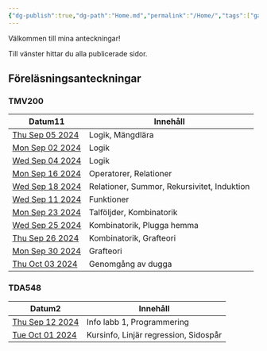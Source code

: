 ```yaml
---
{"dg-publish":true,"dg-path":"Home.md","permalink":"/Home/","tags":["gardenEntry"]}
---
```


Välkommen till mina anteckningar!

Till vänster hittar du alla publicerade sidor.

## Föreläsningsanteckningar

### TMV200

<div><table class="dataview table-view-table"><thead class="table-view-thead"><tr class="table-view-tr-header"><th class="table-view-th"><span>Datum</span><span class="dataview small-text">11</span></th><th class="table-view-th"><span>Innehåll</span></th></tr></thead><tbody class="table-view-tbody"><tr><td><span><a data-tooltip-position="top" aria-label="2024-09-05" data-href="2024-09-05" href="2024-09-05" class="internal-link" target="_blank" rel="noopener">Thu Sep 05 2024</a></span></td><td><span>Logik, Mängdlära</span></td></tr><tr><td><span><a data-tooltip-position="top" aria-label="2024-09-02" data-href="2024-09-02" href="2024-09-02" class="internal-link" target="_blank" rel="noopener">Mon Sep 02 2024</a></span></td><td><span>Logik</span></td></tr><tr><td><span><a data-tooltip-position="top" aria-label="2024-09-04" data-href="2024-09-04" href="2024-09-04" class="internal-link" target="_blank" rel="noopener">Wed Sep 04 2024</a></span></td><td><span>Logik</span></td></tr><tr><td><span><a data-tooltip-position="top" aria-label="2024-09-16" data-href="2024-09-16" href="2024-09-16" class="internal-link" target="_blank" rel="noopener">Mon Sep 16 2024</a></span></td><td><span>Operatorer, Relationer</span></td></tr><tr><td><span><a data-tooltip-position="top" aria-label="2024-09-18" data-href="2024-09-18" href="2024-09-18" class="internal-link" target="_blank" rel="noopener">Wed Sep 18 2024</a></span></td><td><span>Relationer, Summor, Rekursivitet, Induktion</span></td></tr><tr><td><span><a data-tooltip-position="top" aria-label="2024-09-11" data-href="2024-09-11" href="2024-09-11" class="internal-link" target="_blank" rel="noopener">Wed Sep 11 2024</a></span></td><td><span>Funktioner</span></td></tr><tr><td><span><a data-tooltip-position="top" aria-label="2024-09-23" data-href="2024-09-23" href="2024-09-23" class="internal-link" target="_blank" rel="noopener">Mon Sep 23 2024</a></span></td><td><span>Talföljder, Kombinatorik</span></td></tr><tr><td><span><a data-tooltip-position="top" aria-label="2024-09-25" data-href="2024-09-25" href="2024-09-25" class="internal-link" target="_blank" rel="noopener">Wed Sep 25 2024</a></span></td><td><span>Kombinatorik, Plugga hemma</span></td></tr><tr><td><span><a data-tooltip-position="top" aria-label="2024-09-26" data-href="2024-09-26" href="2024-09-26" class="internal-link" target="_blank" rel="noopener">Thu Sep 26 2024</a></span></td><td><span>Kombinatorik, Grafteori</span></td></tr><tr><td><span><a data-tooltip-position="top" aria-label="2024-09-30" data-href="2024-09-30" href="2024-09-30" class="internal-link" target="_blank" rel="noopener">Mon Sep 30 2024</a></span></td><td><span>Grafteori</span></td></tr><tr><td><span><a data-tooltip-position="top" aria-label="2024-10-03" data-href="2024-10-03" href="2024-10-03" class="internal-link" target="_blank" rel="noopener">Thu Oct 03 2024</a></span></td><td><span>Genomgång av dugga</span></td></tr></tbody></table></div>

### TDA548

<div><table class="dataview table-view-table"><thead class="table-view-thead"><tr class="table-view-tr-header"><th class="table-view-th"><span>Datum</span><span class="dataview small-text">2</span></th><th class="table-view-th"><span>Innehåll</span></th></tr></thead><tbody class="table-view-tbody"><tr><td><span><a data-tooltip-position="top" aria-label="2024-09-12" data-href="2024-09-12" href="2024-09-12" class="internal-link" target="_blank" rel="noopener">Thu Sep 12 2024</a></span></td><td><span>Info labb 1, Programmering</span></td></tr><tr><td><span><a data-tooltip-position="top" aria-label="2024-10-01" data-href="2024-10-01" href="2024-10-01" class="internal-link" target="_blank" rel="noopener">Tue Oct 01 2024</a></span></td><td><span>Kursinfo, Linjär regression, Sidospår</span></td></tr></tbody></table></div>
